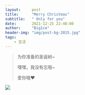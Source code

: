 ```yaml
---
layout:     post
title:      "Merry Christmas"
subtitle:   " Only for you"
date:       2021-12-25 22:48:00
author:     "Big1ce"
header-img: "img/post-bg-2015.jpg"
tags:
    - 生活
---
```


> 为你准备的圣诞树~
>  
> 嘿嘿，我没有忘哦~
> 
> 爱你哦♥

![](https://img-blog.csdnimg.cn/img_convert/95e6d5f99e67377bd5614807381a1ab2.gif)
